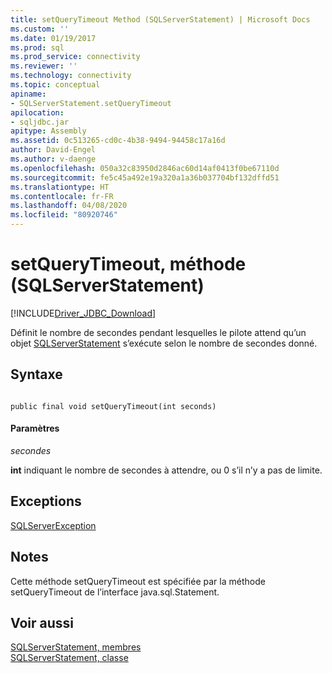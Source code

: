 ```yaml
---
title: setQueryTimeout Method (SQLServerStatement) | Microsoft Docs
ms.custom: ''
ms.date: 01/19/2017
ms.prod: sql
ms.prod_service: connectivity
ms.reviewer: ''
ms.technology: connectivity
ms.topic: conceptual
apiname:
- SQLServerStatement.setQueryTimeout
apilocation:
- sqljdbc.jar
apitype: Assembly
ms.assetid: 0c513265-cd0c-4b38-9494-94458c17a16d
author: David-Engel
ms.author: v-daenge
ms.openlocfilehash: 050a32c83950d2846ac60d14af0413f0be67110d
ms.sourcegitcommit: fe5c45a492e19a320a1a36b037704bf132dffd51
ms.translationtype: HT
ms.contentlocale: fr-FR
ms.lasthandoff: 04/08/2020
ms.locfileid: "80920746"
---
```

# <a name="setquerytimeout-method-sqlserverstatement"></a>setQueryTimeout, méthode (SQLServerStatement)
[!INCLUDE[Driver_JDBC_Download](../../../includes/driver_jdbc_download.md)]

  Définit le nombre de secondes pendant lesquelles le pilote attend qu’un objet [SQLServerStatement](../../../connect/jdbc/reference/sqlserverstatement-class.md) s’exécute selon le nombre de secondes donné.  
  
## <a name="syntax"></a>Syntaxe  
  
```  
  
public final void setQueryTimeout(int seconds)  
```  
  
#### <a name="parameters"></a>Paramètres  
 *secondes*  
  
 **int** indiquant le nombre de secondes à attendre, ou 0 s’il n’y a pas de limite.  
  
## <a name="exceptions"></a>Exceptions  
 [SQLServerException](../../../connect/jdbc/reference/sqlserverexception-class.md)  
  
## <a name="remarks"></a>Notes  
 Cette méthode setQueryTimeout est spécifiée par la méthode setQueryTimeout de l’interface java.sql.Statement.  
  
## <a name="see-also"></a>Voir aussi  
 [SQLServerStatement, membres](../../../connect/jdbc/reference/sqlserverstatement-members.md)   
 [SQLServerStatement, classe](../../../connect/jdbc/reference/sqlserverstatement-class.md)  
  
  
